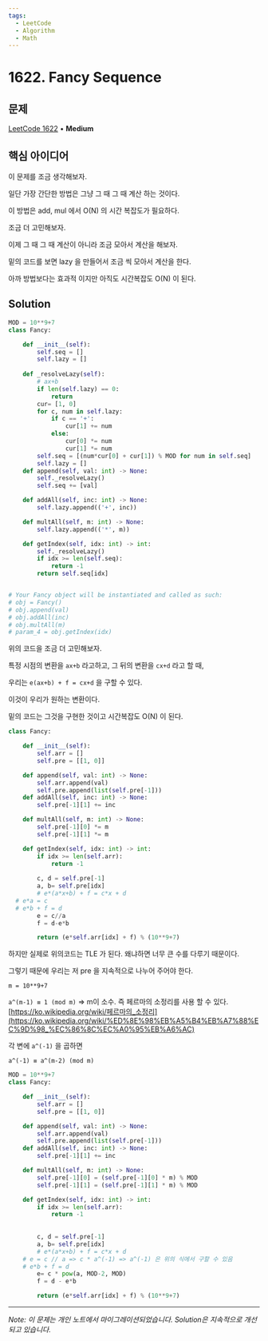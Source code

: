 ```yaml
---
tags:
  - LeetCode
  - Algorithm
  - Math
---
```


# 1622. Fancy Sequence

## 문제

[LeetCode 1622](https://leetcode.com/problems/fancy-sequence/) • **Medium**

## 핵심 아이디어

이 문제를 조금 생각해보자.

일단 가장 간단한 방법은 그냥 그 때 그 때 계산 하는 것이다.

이 방법은 add, mul 에서 O(N) 의 시간 복잡도가 필요하다.

조금 더 고민해보자.

이제 그 때 그 때 계산이 아니라 조금 모아서 계산을 해보자.

밑의 코드를 보면 lazy 을 만들어서 조금 씩 모아서 계산을 한다.

아까 방법보다는 효과적 이지만 아직도 시간복잡도 O(N) 이 된다.

## Solution

```python
MOD = 10**9+7
class Fancy:

    def __init__(self):
        self.seq = []
        self.lazy = []
    
    def _resolveLazy(self):
        # ax+b
        if len(self.lazy) == 0:
            return
        cur= [1, 0]
        for c, num in self.lazy:
            if c == '+':
                cur[1] += num
            else:
                cur[0] *= num
                cur[1] *= num
        self.seq = [(num*cur[0] + cur[1]) % MOD for num in self.seq]
        self.lazy = []
    def append(self, val: int) -> None:
        self._resolveLazy()
        self.seq += [val]

    def addAll(self, inc: int) -> None:
        self.lazy.append(('+', inc))

    def multAll(self, m: int) -> None:
        self.lazy.append(('*', m))

    def getIndex(self, idx: int) -> int:
        self._resolveLazy()
        if idx >= len(self.seq):
            return -1
        return self.seq[idx]


# Your Fancy object will be instantiated and called as such:
# obj = Fancy()
# obj.append(val)
# obj.addAll(inc)
# obj.multAll(m)
# param_4 = obj.getIndex(idx)
```

위의 코드을 조금 더 고민해보자.

특정 시점의 변환을 `ax+b` 라고하고, 그 뒤의 변환을 `cx+d` 라고 할 때,

우리는 `e(ax+b) + f = cx+d` 을 구할 수 있다.

이것이 우리가 원하는 변환이다.

밑의 코드는 그것을 구현한 것이고 시간복잡도 O(N) 이 된다.

```python
class Fancy:

    def __init__(self):
        self.arr = []
        self.pre = [[1, 0]]

    def append(self, val: int) -> None:
        self.arr.append(val)
        self.pre.append(list(self.pre[-1]))
    def addAll(self, inc: int) -> None:
        self.pre[-1][1] += inc

    def multAll(self, m: int) -> None:
        self.pre[-1][0] *= m
        self.pre[-1][1] *= m

    def getIndex(self, idx: int) -> int:
        if idx >= len(self.arr):
            return -1
   
        c, d = self.pre[-1]
        a, b= self.pre[idx]
        # e*(a*x+b) + f = c*x + d
  # e*a = c
  # e*b + f = d
        e = c//a
        f = d-e*b

        return (e*self.arr[idx] + f) % (10**9+7)
```

하지만 실제로 위의코드는 TLE 가 된다. 왜냐하면 너무 큰 수를 다루기 때문이다.

그렇기 때문에 우리는 저 pre 을 지속적으로 나누어 주어야 한다.

`m = 10**9+7`

`a^(m-1) ≡ 1 (mod m)` ⇒ m이 소수. 즉 페르마의 소정리를 사용 할 수 있다. [https://ko.wikipedia.org/wiki/페르마의_소정리](https://ko.wikipedia.org/wiki/%ED%8E%98%EB%A5%B4%EB%A7%88%EC%9D%98_%EC%86%8C%EC%A0%95%EB%A6%AC)

각 변에 `a^(-1)` 을 곱하면

`a^(-1) ≡ a^(m-2) (mod m)`

```python
MOD = 10**9+7
class Fancy:

    def __init__(self):
        self.arr = []
        self.pre = [[1, 0]]

    def append(self, val: int) -> None:
        self.arr.append(val)
        self.pre.append(list(self.pre[-1]))
    def addAll(self, inc: int) -> None:
        self.pre[-1][1] += inc

    def multAll(self, m: int) -> None:
        self.pre[-1][0] = (self.pre[-1][0] * m) % MOD
        self.pre[-1][1] = (self.pre[-1][1] * m) % MOD

    def getIndex(self, idx: int) -> int:
        if idx >= len(self.arr):
            return -1
   
        
        c, d = self.pre[-1]
        a, b= self.pre[idx]
        # e*(a*x+b) + f = c*x + d
    # e = c // a => c * a^(-1) => a^(-1) 은 위의 식에서 구할 수 있음
    # e*b + f = d
        e= c * pow(a, MOD-2, MOD)
        f = d - e*b

        return (e*self.arr[idx] + f) % (10**9+7)
```

---

*Note: 이 문제는 개인 노트에서 마이그레이션되었습니다. Solution은 지속적으로 개선되고 있습니다.*
